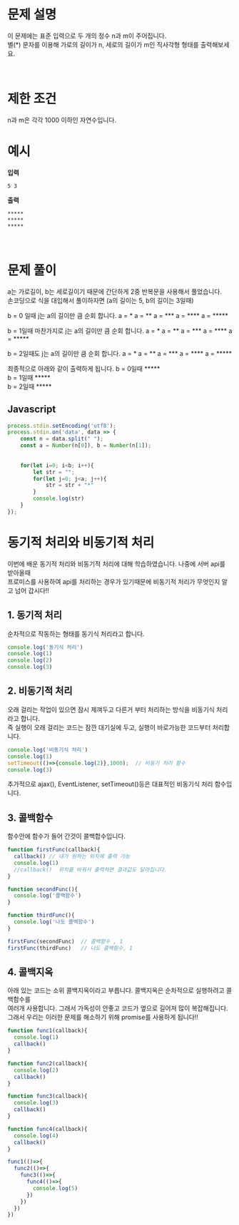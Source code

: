 # 문제 설명

이 문제에는 표준 입력으로 두 개의 정수 n과 m이 주어집니다. <br />
별(\*) 문자를 이용해 가로의 길이가 n, 세로의 길이가 m인 직사각형 형태를 출력해보세요.

<br />

# 제한 조건

n과 m은 각각 1000 이하인 자연수입니다.

# 예시

**입력**

```
5 3
```

**출력**

```
*****
*****
*****
```

<br />

# 문제 풀이

 a는 가로길이, b는 세로길이기 때문에 간단하게 2중 반복문을 사용해서 풀었습니다.  
 손코딩으로 식을 대입해서 풀이하자면 (a의 길이는 5, b의 길이는 3일때)

 
b = 0 일때 j는 a의 길이만 큼 순회 합니다.
a = *
a = **
a = ***
a = ****
a = *****  

b = 1일때 마찬가지로 j는 a의 길이만 큼 순회 합니다.
a = *
a = **
a = ***
a = ****
a = *****  

b = 2일때도 j는 a의 길이만 큼 순회 합니다.
a = *
a = **
a = ***
a = ****
a = *****  

최종적으로 아래와 같이 출력하게 됩니다.
b = 0일때  *****  
b = 1일때  *****  
b = 2일때  *****  

## Javascript

```js
process.stdin.setEncoding('utf8');
process.stdin.on('data', data => {
    const n = data.split(" ");
    const a = Number(n[0]), b = Number(n[1]);
 
 
    for(let i=0; i<b; i++){
        let str = "";
        for(let j=0; j<a; j++){
            str = str + "*"
        }
        console.log(str)
    }
});

```

# 동기적 처리와 비동기적 처리
이번에 배운 동기적 처리와 비동기적 처리에 대해 학습하였습니다. 나중에 서버 api를 받아올때  
프로미스를 사용하여 api를 처리하는 경우가 있기때문에 비동기적 처리가 무엇인지 알고 넘어 갑시다!!

## 1. 동기적 처리
순차적으로 작동하는 형태를 동기식 처리라고 합니다.
```jsx
console.log('동기식 처리')
console.log(1)
console.log(2)
console.log(3)
```

## 2. 비동기적 처리
오래 걸리는 작업이 있으면 잠시 제껴두고 다른거 부터 처리하는 방식을 비동기식 처리라고 합니다.  
즉 실행이 오래 걸리는 코드는 잠깐 대기실에 두고, 실행이 바로가능한 코드부터 처리합니다.

```jsx
console.log('비동기식 처리')
console.log(1)
setTimeout(()=>{console.log(2)},1000);  // 비동기 처리 함수
console.log(3)
```
추가적으로 ajax(), EventListener, setTimeout()등은 대표적인 비동기식 처리 함수입니다.

## 3. 콜백함수
함수안에 함수가 들어 간것이 콜백합수입니다.

```jsx
function firstFunc(callback){
  callback() // 내가 원하는 위치에 출력 가능
  console.log(1)
  //callback()  위치를 바꿔서 출력하면 결과값도 달라집니다.   
}

function secondFunc(){
  console.log('콜백함수')
}

function thirdFunc(){
  console.log('나도 콜백함수')
}

firstFunc(secondFunc)  // 콜백함수 , 1
firstFunc(thirdFunc)   // 나도 콜백함수, 1
```

## 4. 콜백지옥
아래 있는 코드는 소위 콜백지옥이라고 부릅니다. 콜백지옥은 순차적으로 실행하려고 콜백함수를  
여러개 사용합니다. 그래서 가독성이 안좋고 코드가 옆으로 길어져 많이 복잡해집니다.
그래서 우리는 이러한 문제를 해소하기 위해 promise를 사용하게 됩니다!!

```jsx
function func1(callback){
  console.log(1)
  callback()
}

function func2(callback){
  console.log(2)
  callback()
}

function func3(callback){
  console.log(3)
  callback()
}

function func4(callback){
  console.log(4)
  callback()
}

func1(()=>{
  func2(()=>{
    func3(()=>{
      func4(()=>{
        console.log(5)
      })
    })
  })
})
```